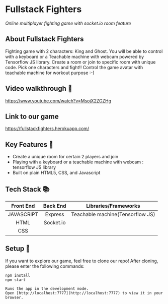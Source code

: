 # Fullstack Fighters

<em>Online multiplayer fighting game with socket.io room feature</em>

## About Fullstack Fighters 

Fighting game with 2 characters: King and Ghost. You will be able to control with a keyboard or a Teachable machine with webcam powered by Tensorflow JS library. Create a room or join to specific room with unique code. Pick one characters and fight!! Control the game avatar with teachable machine for workout purpose :-)

## Video walkthrough :movie_camera:
https://www.youtube.com/watch?v=MsojX2ZGZHg

## Link to our game 
https://fullstackfighters.herokuapp.com/

## Key Features :key:

- Create a unique room for certain 2 players and join
- Playing with a keyboard or a teachable machine with webcam : tensorflow JS library
- Built on plain HTML5, CSS, and Javascript

## Tech Stack :books:

| Front End  | Back End  |       Libraries/Frameworks       |
| :--------: | :-------: | :------------------------------: |
| JAVASCRIPT |  Express  | Teachable machine(Tensorflow JS) |
|    HTML    | Socket.io |                                  |
|    CSS     |           |                                  |

## Setup :rocket:

If you want to explore our game, feel free to clone our repo! After cloning, please enter the following commands:

```
npm install
npm start

Runs the app in the development mode.
Open [http://localhost:7777](http://localhost:7777) to view it in your browser.
```
